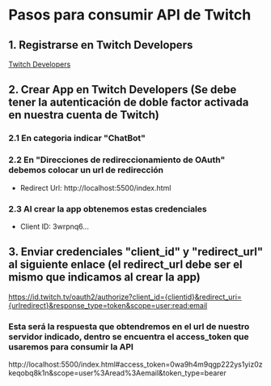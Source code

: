 # Pasos para consumir API de Twitch

## 1. Registrarse en Twitch Developers
[Twitch Developers](https://dev.twitch.tv/console/)

## 2. Crear App en Twitch Developers (Se debe tener la autenticación de doble factor activada en nuestra cuenta de Twitch)
### 2.1 En categoria indicar "ChatBot"

### 2.2 En "Direcciones de redireccionamiento de OAuth" debemos colocar un url de redirección 
- Redirect Url: http://localhost:5500/index.html

### 2.3 Al crear la app obtenemos estas credenciales
- Client ID: 3wrpnq6...


## 3. Enviar credenciales "client_id" y "redirect_url" al siguiente enlace (el redirect_url debe ser el mismo que indicamos al crear la app)
https://id.twitch.tv/oauth2/authorize?client_id={clientid}&redirect_uri={urlredirect}&response_type=token&scope=user:read:email

### Esta será la respuesta que obtendremos en el url de nuestro servidor indicado, dentro se encuentra el access_token que usaremos para consumir la API
http://localhost:5500/index.html#access_token=0wa9h4m9qgp222ys1yiz0zkeqobq8k1n&scope=user%3Aread%3Aemail&token_type=bearer